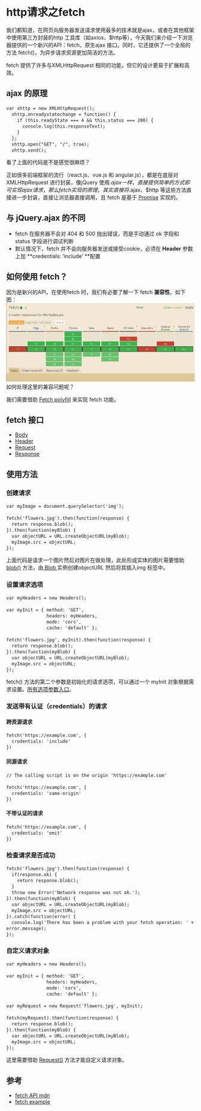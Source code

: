 # http请求之fetch

我们都知道，在网页向服务器发送请求使用最多的技术就是ajax，或者在其他框架中使用第三方封装的http 工具库（如axios、$http等），今天我们来介绍一下浏览器提供的一个新兴的API：fetch，原生ajax 接口。同时，它还提供了一个全局的方法 fetch\(\)，为异步请求资源更加简洁的方法。

fetch 提供了许多与XMLHttpRequest 相同的功能，但它的设计更易于扩展和高效。

## ajax 的原理

```
var xhttp = new XMLHttpRequest();
  xhttp.onreadystatechange = function() {
    if (this.readyState === 4 && this.status === 200) {
      console.log(this.responseText);
    }
  };
  xhttp.open("GET", "/", true);
  xhttp.send();
```

看了上面的代码是不是感觉很麻烦？

正如很多前端框架的流行（react.js、vue.js 和 angular.js），都是在底层对 XMLHttpRequest 进行封装，像jQuery 使用$.ajax 一样，直接提供简单的方式即可实现ajax 请求，那么fetch 实现的原理，其实直接将$.ajax、$http 等这些方法直接进一步封装，直接让浏览器直接调用，且 fetch 是基于 [Promise](https://developer.mozilla.org/en-US/docs/Web/JavaScript/Reference/Global_Objects/Promise) 实现的。

## 与 jQuery.ajax 的不同

* fetch 在服务器不会对 404 和 500 抛出错误，而是手动通过 ok 字段和 status 字段进行调试判断
* 默认情况下，fetch 并不会向服务器发送或接受cookie，必须在 **Header** 参数上加 **credentials: ‘include’ **配置

## 如何使用 fetch？

因为是新兴的API，在使用fetch 时，我们有必要了解一下 fetch **兼容性**，如下图：![](/assets/fetch.png)如何处理这里的兼容问题呢？

我们需要借助 [Fetch polyfill](https://github.com/github/fetch) 来实现 fetch 功能。

## fetch 接口

* [Body](https://developer.mozilla.org/en-US/docs/Web/API/Body)
* [Header](https://developer.mozilla.org/en-US/docs/Web/API/Headers)
* [Request](https://developer.mozilla.org/en-US/docs/Web/API/Request)
* [Response](https://developer.mozilla.org/en-US/docs/Web/API/Response)

## 使用方法

### 创建请求

```
var myImage = document.querySelector('img');

fetch('flowers.jpg').then(function(response) {
  return response.blob();
}).then(function(myBlob) {
  var objectURL = URL.createObjectURL(myBlob);
  myImage.src = objectURL;
});
```

上面代码是请求一个图片然后对图片在做处理，此处形成实体的图片需要借助 [blob\(\)](https://developer.mozilla.org/en-US/docs/Web/API/Body/blob) 方法，由[ Blob ](/objectURL)实例创建objectURL 然后将其插入img 标签中。

### 设置请求选项

```
var myHeaders = new Headers();

var myInit = { method: 'GET',
               headers: myHeaders,
               mode: 'cors',
               cache: 'default' };

fetch('flowers.jpg', myInit).then(function(response) {
  return response.blob();
}).then(function(myBlob) {
  var objectURL = URL.createObjectURL(myBlob);
  myImage.src = objectURL;
});
```

fetch\(\) 方法的第二个参数是初始化的请求选项，可以通过一个 myInit 对象根据需求设置。[所有选项参数入口](https://developer.mozilla.org/en-US/docs/Web/API/WindowOrWorkerGlobalScope/fetch)。

### 发送带有认证（credentials）的请求

#### 跨资源请求

```
fetch('https://example.com', {
  credentials: 'include'  
})
```

#### 同源请求

```
// The calling script is on the origin 'https://example.com'

fetch('https://example.com', {
  credentials: 'same-origin'  
})
```

#### 不带认证的请求

```
fetch('https://example.com', {
  credentials: 'omit'  
})
```

### 检查请求是否成功

```
fetch('flowers.jpg').then(function(response) {
  if(response.ok) {
    return response.blob();
  }
  throw new Error('Network response was not ok.');
}).then(function(myBlob) { 
  var objectURL = URL.createObjectURL(myBlob); 
  myImage.src = objectURL; 
}).catch(function(error) {
  console.log('There has been a problem with your fetch operation: ' + error.message);
});
```

### 自定义请求对象

```
var myHeaders = new Headers();

var myInit = { method: 'GET',
               headers: myHeaders,
               mode: 'cors',
               cache: 'default' };

var myRequest = new Request('flowers.jpg', myInit);

fetch(myRequest).then(function(response) {
  return response.blob();
}).then(function(myBlob) {
  var objectURL = URL.createObjectURL(myBlob);
  myImage.src = objectURL;
});
```

这里需要借助 [Request\(\)](https://developer.mozilla.org/en-US/docs/Web/API/Request/Request) 方法才能自定义请求对象。

## 参考

* [fetch API  mdn](https://developer.mozilla.org/en-US/docs/Web/API/Fetch_API)
* [fetch example](https://github.com/mdn/fetch-examples/)







